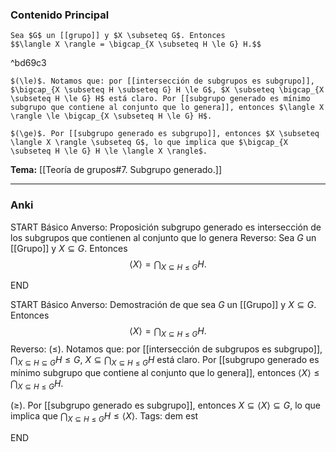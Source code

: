 ### Contenido Principal

```ad-cor
Sea $G$ un [[grupo]] y $X \subseteq G$. Entonces
$$\langle X \rangle = \bigcap_{X \subseteq H \le G} H.$$

```

^bd69c3

```ad-proof
$(\le)$. Notamos que: por [[intersección de subgrupos es subgrupo]], $\bigcap_{X \subseteq H \subseteq G} H \le G$, $X \subseteq \bigcap_{X \subseteq H \le G} H$ está claro. Por [[subgrupo generado es mínimo subgrupo que contiene al conjunto que lo genera]], entonces $\langle X \rangle \le \bigcap_{X \subseteq H \le G} H$.

$(\ge)$. Por [[subgrupo generado es subgrupo]], entonces $X \subseteq \langle X \rangle \subseteq G$, lo que implica que $\bigcap_{X \subseteq H \le G} H \le \langle X \rangle$.
```

**Tema:** [[Teoría de grupos#7. Subgrupo generado.]]

---
### Anki

START
Básico
Anverso: Proposición subgrupo generado es intersección de los subgrupos que contienen al conjunto que lo genera
Reverso: Sea $G$ un [[Grupo]] y $X \subseteq G$. Entonces
$$\langle X \rangle = \bigcap_{X \subseteq H \le G} H.$$
<!--ID: 1727966476972-->
END

START
Básico
Anverso: Demostración de que sea $G$ un [[Grupo]] y $X \subseteq G$. Entonces
$$\langle X \rangle = \bigcap_{X \subseteq H \le G} H.$$
Reverso: $(\le)$. Notamos que: por [[intersección de subgrupos es subgrupo]], $\bigcap_{X \subseteq H \subseteq G} H \le G$, $X \subseteq \bigcap_{X \subseteq H \le G} H$ está claro. Por [[subgrupo generado es mínimo subgrupo que contiene al conjunto que lo genera]], entonces $\langle X \rangle \le \bigcap_{X \subseteq H \le G} H$.

$(\ge)$. Por [[subgrupo generado es subgrupo]], entonces $X \subseteq \langle X \rangle \subseteq G$, lo que implica que $\bigcap_{X \subseteq H \le G} H \le \langle X \rangle$.
Tags: dem est
<!--ID: 1727966477031-->
END